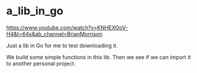 # a_lib_in_go

https://www.youtube.com/watch?v=KNHEXOoV-H4&t=64s&ab_channel=BrianMorrison

Just a lib in Go for me to test downloading it.

We build some simple functions in this lib.
Then we see if we can import it to another personal project.
